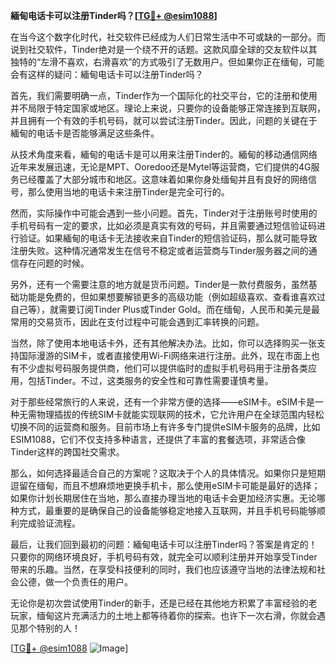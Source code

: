 **緬甸电话卡可以注册Tinder吗？[[TG💪+ @esim1088](https://t.me/s/esim1088)]**

在当今这个数字化时代，社交软件已经成为人们日常生活中不可或缺的一部分。而说到社交软件，Tinder绝对是一个绕不开的话题。这款风靡全球的交友软件以其独特的“左滑不喜欢，右滑喜欢”的方式吸引了无数用户。但如果你正在缅甸，可能会有这样的疑问：緬甸电话卡可以注册Tinder吗？

首先，我们需要明确一点，Tinder作为一个国际化的社交平台，它的注册和使用并不局限于特定国家或地区。理论上来说，只要你的设备能够正常连接到互联网，并且拥有一个有效的手机号码，就可以尝试注册Tinder。因此，问题的关键在于緬甸的电话卡是否能够满足这些条件。

从技术角度来看，緬甸的电话卡是可以用来注册Tinder的。緬甸的移动通信网络近年来发展迅速，无论是MPT、Ooredoo还是Mytel等运营商，它们提供的4G服务已经覆盖了大部分城市和地区。这意味着如果你身处缅甸并且有良好的网络信号，那么使用当地的电话卡来注册Tinder是完全可行的。

然而，实际操作中可能会遇到一些小问题。首先，Tinder对于注册账号时使用的手机号码有一定的要求，比如必须是真实有效的号码，并且需要通过短信验证码进行验证。如果緬甸的电话卡无法接收来自Tinder的短信验证码，那么就可能导致注册失败。这种情况通常发生在信号不稳定或者运营商与Tinder服务器之间的通信存在问题的时候。

另外，还有一个需要注意的地方就是货币问题。Tinder是一款付费服务，虽然基础功能是免费的，但如果想要解锁更多的高级功能（例如超级喜欢、查看谁喜欢过自己等），就需要订阅Tinder Plus或Tinder Gold。而在缅甸，人民币和美元是最常用的交易货币，因此在支付过程中可能会遇到汇率转换的问题。

当然，除了使用本地电话卡外，还有其他解决办法。比如，你可以选择购买一张支持国际漫游的SIM卡，或者直接使用Wi-Fi网络来进行注册。此外，现在市面上也有不少虚拟号码服务提供商，他们可以提供临时的虚拟手机号码用于注册各类应用，包括Tinder。不过，这类服务的安全性和可靠性需要谨慎考量。

对于那些经常旅行的人来说，还有一个非常方便的选择——eSIM卡。eSIM卡是一种无需物理插拔的传统SIM卡就能实现联网的技术，它允许用户在全球范围内轻松切换不同的运营商和服务。目前市场上有许多专门提供eSIM卡服务的品牌，比如ESIM1088，它们不仅支持多种语言，还提供了丰富的套餐选项，非常适合像Tinder这样的跨国社交需求。

那么，如何选择最适合自己的方案呢？这取决于个人的具体情况。如果你只是短期逗留在缅甸，而且不想麻烦地更换手机卡，那么使用eSIM卡可能是最好的选择；如果你计划长期居住在当地，那么直接办理当地的电话卡会更加经济实惠。无论哪种方式，最重要的是确保自己的设备能够稳定地接入互联网，并且手机号码能够顺利完成验证流程。

最后，让我们回到最初的问题：緬甸电话卡可以注册Tinder吗？答案是肯定的！只要你的网络环境良好，手机号码有效，就完全可以顺利注册并开始享受Tinder带来的乐趣。当然，在享受科技便利的同时，我们也应该遵守当地的法律法规和社会公德，做一个负责任的用户。

无论你是初次尝试使用Tinder的新手，还是已经在其他地方积累了丰富经验的老玩家，缅甸这片充满活力的土地上都等待着你的探索。也许下一次右滑，你就会遇见那个特别的人！

[[TG💪+ @esim1088](https://t.me/s/esim1088) ![Image](https://i.postimg.cc/4NQfJmqS/Snipaste-2025-05-13-00-14-12.png)]